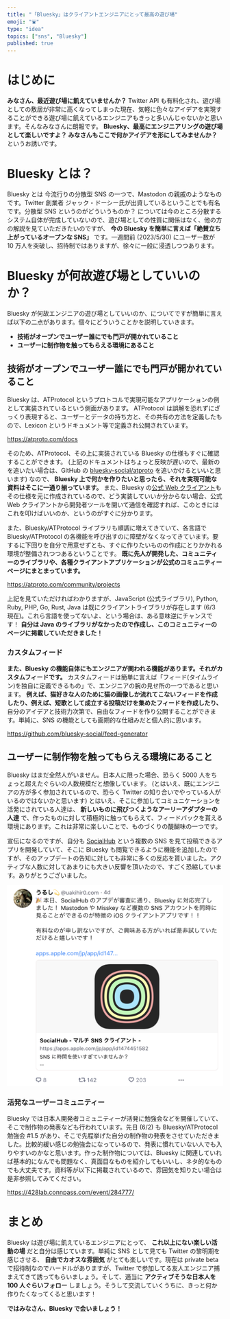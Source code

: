 ```yaml
---
title: "「Bluesky」はクライアントエンジニアにとって最高の遊び場"
emoji: "⛲"
type: "idea"
topics: ["sns", "Bluesky"]
published: true
---
```


# はじめに

**みなさん、最近遊び場に飢えていませんか？** Twitter API も有料化され、遊び場としての敷居が非常に高くなってしまった現在、気軽に色々なアイデアを実現することができる遊び場に飢えているエンジニアもきっと多いんじゃないかと思います。そんなみなさんに朗報です。 **Bluesky、最高にエンジニアリングの遊び場として楽しいですよ？ みなさんもここで何かアイデアを形にしてみませんか？** というお誘いです。

# Bluesky とは？

Bluesky とは 今流行りの分散型 SNS の一つで、Mastodon の親戚のようなものです。Twitter 創業者 ジャック・ドーシー氏が出資しているということでも有名です。分散型 SNS というのがどういうものか？ については今のところ分散するシステム自体が完成していないので、遊び場としての性質に関係はなく、他の方の解説を見ていただきたいのですが、 **今の Bluesky を簡単に言えば「絶賛立ち上がっているオープンな SNS」** です。一週間前 (2023/5/30) にユーザー数が 10 万人を突破し、招待制ではありますが、徐々に一般に浸透しつつあります。

# Bluesky が何故遊び場としていいのか？

Bluesky が何故エンジニアの遊び場としていいのか、についてですが簡単に言えば以下の二点があります。個々にどういうことかを説明していきます。

- **技術がオープンでユーザー誰にでも門戸が開かれていること**
- **ユーザーに制作物を触ってもらえる環境にあること**

## 技術がオープンでユーザー誰にでも門戸が開かれていること

Bluesky は、ATProtocol というプロトコルで実現可能なアプリケーションの例として実装されているという側面があります。 ATProtocol は誤解を恐れずにざっくり表現すると、ユーザーとデータの持ち方と、その共有の方法を定義したもので、Lexicon というドキュメント等で定義され公開されています。

https://atproto.com/docs

そのため、ATProtocol、その上に実装されている Bluesky の仕様もすぐに確認することができます。 (上記のドキュメントはちょっと反映が遅いので、最新のを追いたい場合は、GitHub の [bluesky-social/atproto](https://github.com/bluesky-social/atproto) を追いかけるといいと思います) なので、 **Bluesky 上で何かを作りたいと思ったら、それを実現可能な資料はそこに一通り揃っています。** また、Bluesky の[公式 Web クライアント](https://bsky.app/)もその仕様を元に作成されているので、どう実装していいか分からない場合、公式 Web クライアントから開発者ツールを開いて通信を確認すれば、このときにはこれを叩けばいいのか、というのがすぐに分かります。

また、Bluesky/ATProtocol ライブラリも順調に増えてきていて、各言語で Bluesky/ATProtocol の各機能を呼び出すのに障壁がなくなってきています。要するに下回りを自分で用意せずとも、すぐに作りたいものの作成にとりかかれる環境が整備されつつあるということです。 **既に先人が開発した、コミュニティーのライブラリや、各種クライアントアプリケーションが公式のコミュニティーページにまとまっています。**

https://atproto.com/community/projects

上記を見ていただければわかりますが、JavaScript (公式ライブラリ), Python, Ruby, PHP, Go, Rust, Java は既にクライアントライブラリが存在します (6/3 現在)。これら言語を使ってないよ、という場合は、ある意味逆にチャンスです！ **自分は Java のライブラリがなかったので作成し、このコミュニティーのページに掲載していただきました！**

### カスタムフィード

**また、Bluesky の機能自体にもエンジニアが関われる機能があります。それがカスタムフィードです。** カスタムフィードは簡単に言えば「フィード(タイムライン)を独自に定義できるもの」で、エンジニアの腕の見せ所の一つであると思います。 **例えば、猫好きな人のために猫の画像しか流れてこないフィードを作成したり、例えば、短歌として成立する投稿だけを集めたフィードを作成したり、** 自分のアイデアと技術力次第で、自由なフィードを作り公開することができます。単純に、SNS の機能としても画期的な仕組みだと個人的に思います。

https://github.com/bluesky-social/feed-generator

## ユーザーに制作物を触ってもらえる環境にあること

Bluesky はまだ全然人がいません。日本人に限った場合、恐らく 5000 人をちょっと超えたぐらいの人数規模だと想像しています。 (とはいえ、既にエンジニアの方が多く参加されているので、恐らく Twitter の知り合いでやっている人がいるのではないかと思います) とはいえ、そこに参加してコミュニケーションを活発にされている人達は、 **新しいものに飛びつくようなアーリーアダプターの人達** で、作ったものに対して積極的に触ってもらえて、フィードバックを貰える環境にあります。これは非常に楽しいことで、ものづくりの醍醐味の一つです。

宣伝になるのですが、自分も [SocialHub](https://www.uakihir0.com/socialhub/) という複数の SNS を見て投稿できるアプリを開発していて、そこに Bluesky も閲覧できるように機能を追加したのですが、そのアップデートの告知に対しても非常に多くの反応を貰いました。アクティブな人数に対してあまりにも大きい反響を頂いたので、すごく恐縮しています。ありがとうございました。

![](/images/bluesky/socialhub_bluesky.png)

### 活発なユーザーコミュニティー

Bluesky では日本人開発者コミュニティーが活発に勉強会などを開催していて、そこで制作物の発表なども行われています。先日 (6/2) も Bluesky/ATProtocol 勉強会 #1.5 があり、そこで先程挙げた自分の制作物の発表をさせていただきました。比較的緩い感じの勉強会になっているので、発表に慣れていない人でも入りやすいのかなと思います。作った制作物については、Bluesky に関連していれば基本的になんでも問題なく、真面目なものを紹介してもいいし、ネタ的なものでも大丈夫です。資料等が以下に掲載されているので、雰囲気を知りたい場合は是非参照してみてください。

https://428lab.connpass.com/event/284777/

# まとめ

Bluesky は遊び場に飢えているエンジニアにとって、 **これ以上にない楽しい活動の場** だと自分は感じています。単純に SNS として見ても Twitter の黎明期を感じさせる、 **自由でカオスな雰囲気** がとても楽しいです。現在は private beta で招待制なのでハードルがありますが、Twitter で参加してる友人エンジニア捕まえてきて誘ってもらいましょう。そして、適当に **アクティブそうな日本人を 100 人ぐらいフォロー** しましょう。そうして交流していくうちに、きっと何か作りたくなってくると思います！

**ではみなさん、Bluesky で会いましょう！**
